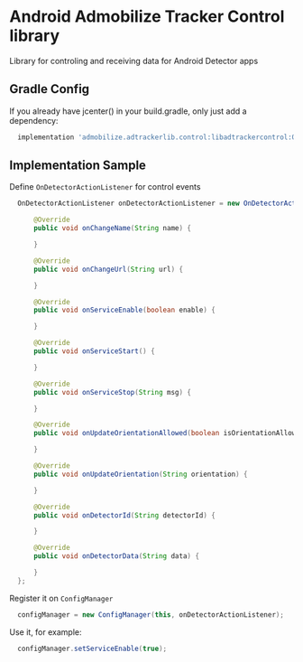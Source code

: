 # Android Admobilize Tracker Control library

Library for controling and receiving data for Android Detector apps 

## Gradle Config

If you already have jcenter() in your build.gradle, only just add a dependency:

``` javascript
  implementation 'admobilize.adtrackerlib.control:libadtrackercontrol:0.1.2'
```

## Implementation Sample

Define `OnDetectorActionListener` for control events

``` java
  OnDetectorActionListener onDetectorActionListener = new OnDetectorActionListener() {

      @Override
      public void onChangeName(String name) {

      }

      @Override
      public void onChangeUrl(String url) {

      }

      @Override
      public void onServiceEnable(boolean enable) {

      }

      @Override
      public void onServiceStart() {

      }

      @Override
      public void onServiceStop(String msg) {

      }

      @Override
      public void onUpdateOrientationAllowed(boolean isOrientationAllowed) {

      }

      @Override
      public void onUpdateOrientation(String orientation) {

      }

      @Override
      public void onDetectorId(String detectorId) {

      }

      @Override
      public void onDetectorData(String data) {

      }
  };
```

Register it on `ConfigManager`


``` java
  configManager = new ConfigManager(this, onDetectorActionListener);
```

Use it, for example:

``` java
  configManager.setServiceEnable(true);
```





